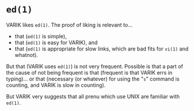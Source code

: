 `ed(1)`
=======

VARIK likes `ed(1)`.  The proof of liking is relevant to...

* that (`ed(1)` is simple),
* that (`ed(1)` is easy for VARIK), and
* that (`ed(1)` is appropriate for slow links, which are bad fits for `vi(1)` and whatnot).

But that (VARIK uses `ed(1)`) is not very frequent.  Possible is that a part of the cause of not being frequent is that (frequent is that VARIK errs in typing)... or that (necessary (or whatever) for using the "`s`" command is counting, and VARIK is slow in counting).

But VARIK very suggests that all prenu which use UNIX are familiar with `ed(1)`.
